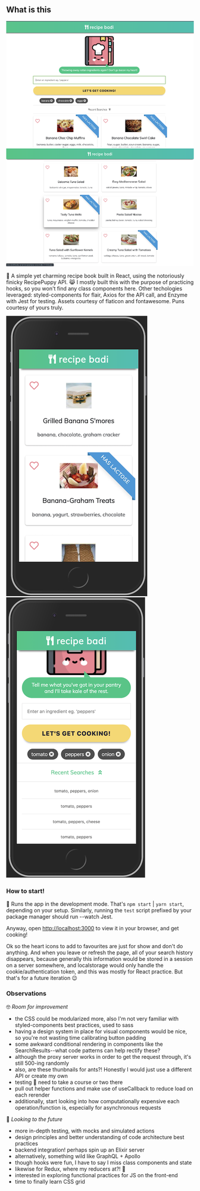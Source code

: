 ## What is this

![](src/assets/desktop1.png 'Just look how cute!')
![](src/assets/desktop2.png 'Hungry yet?')

🍳 A simple yet charming recipe book built in React, using the notoriously finicky RecipePuppy API. 😹
I mostly built this with the purpose of practicing hooks, so you won't find any class components here. Other techologies leveraged: styled-components for flair, Axios for the API call, and Enzyme with Jest for testing. Assets courtesy of flaticon and fontawesome. Puns courtesy of yours truly.

![](src/assets/mobile2.png "It's fully responsive :)")
![](src/assets/mobile1.png 'Check out your previous searches')

### How to start!

🚀 Runs the app in the development mode. That's `npm start` | `yarn start`, depending on your setup. Similarly, running the `test` script prefixed by your package manager should run --watch Jest.

Anyway, open [http://localhost:3000](http://localhost:3000) to view it in your browser, and get cooking!

Ok so the heart icons to add to favourites are just for show and don't do anything. And when you leave or refresh the page, all of your search history disappears, because generally this information would be stored in a session on a server somewhere, and localstorage would only handle the cookie/authentication token, and this was mostly for React practice. But that's for a future iteration 😉

### Observations

🤓 _Room for improvement_

- the CSS could be modularized more, also I'm not very familiar with styled-components best practices, used to sass
- having a design system in place for visual components would be nice, so you're not wasting time calibrating button padding
- some awkward conditional rendering in components like the SearchResults--what code patterns can help rectify these?
- although the proxy server works in order to get the request through, it's still 500-ing randomly
- also, are these thunbnails for ants?! Honestly I would just use a different API or create my own
- testing 🧐 need to take a course or two there
- pull out helper functions and make use of useCallback to reduce load on each rerender
- additionally, start looking into how computationally expensive each operation/function is, especially for asynchronous requests

🦄 _Looking to the future_

- more in-depth testing, with mocks and simulated actions
- design principles and better understanding of code architecture best practices
- backend integration! perhaps spin up an Elixir server
- alternatively, something wild like GraphQL + Apollo
- though hooks were fun, I have to say I miss class components and state
- likewise for Redux, where my reducers at?! 💜
- interested in exploring functional practices for JS on the front-end
- time to finally learn CSS grid
